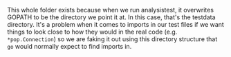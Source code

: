 This whole folder exists because when we run analysistest, it overwrites GOPATH to be the directory we point it at.
In this case, that's the testdata directory. It's a problem when it comes to imports in our test files if we want things
to look close to how they would in the real code (e.g. `*pop.Connection`) so we are faking it out using this directory
structure that `go` would normally expect to find imports in.
